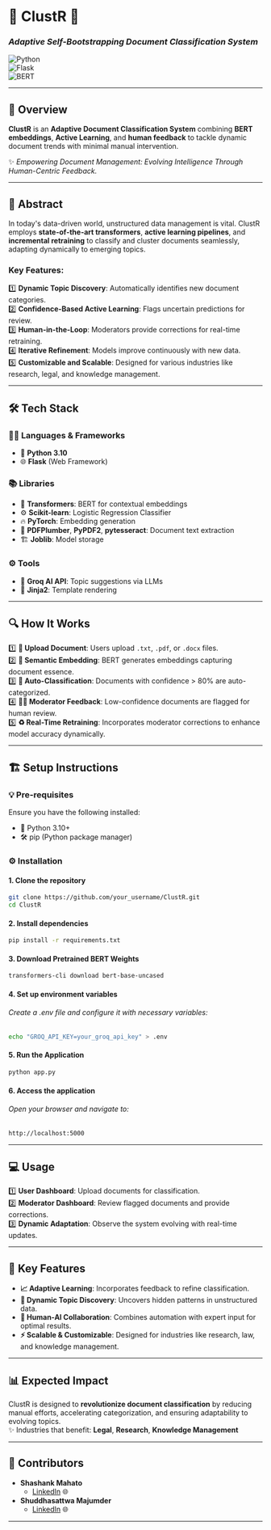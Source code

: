 # 🌟 **ClustR** 🌟
### *Adaptive Self-Bootstrapping Document Classification System*  

![Python](https://img.shields.io/badge/-Python_3.10-blue?style=for-the-badge&logo=python&logoColor=white)  
![Flask](https://img.shields.io/badge/-Flask_2.0.3-green?style=for-the-badge&logo=flask&logoColor=white)  
![BERT](https://img.shields.io/badge/-BERT-orange?style=for-the-badge)  

---

## 🚀 **Overview**  

**ClustR** is an **Adaptive Document Classification System** combining **BERT embeddings**, **Active Learning**, and **human feedback** to tackle dynamic document trends with minimal manual intervention.  

✨ *Empowering Document Management: Evolving Intelligence Through Human-Centric Feedback.*  

---

## 📜 **Abstract**  

In today's data-driven world, unstructured data management is vital. ClustR employs **state-of-the-art transformers**, **active learning pipelines**, and **incremental retraining** to classify and cluster documents seamlessly, adapting dynamically to emerging topics.  

### **Key Features**:  
1️⃣ **Dynamic Topic Discovery**: Automatically identifies new document categories.  
2️⃣ **Confidence-Based Active Learning**: Flags uncertain predictions for review.  
3️⃣ **Human-in-the-Loop**: Moderators provide corrections for real-time retraining.  
4️⃣ **Iterative Refinement**: Models improve continuously with new data.  
5️⃣ **Customizable and Scalable**: Designed for various industries like research, legal, and knowledge management.  

---

## 🛠 **Tech Stack**  

### **🧑‍💻 Languages & Frameworks**  
- 🐍 **Python 3.10**  
- 🌐 **Flask** (Web Framework)  

### **📚 Libraries**  
- 🤗 **Transformers**: BERT for contextual embeddings  
- ⚙️ **Scikit-learn**: Logistic Regression Classifier  
- 🔥 **PyTorch**: Embedding generation  
- 📄 **PDFPlumber**, **PyPDF2**, **pytesseract**: Document text extraction  
- 🏗 **Joblib**: Model storage  

### **⚙️ Tools**  
- 🧠 **Groq AI API**: Topic suggestions via LLMs  
- 🎨 **Jinja2**: Template rendering  

---

## 🔍 **How It Works**  

1️⃣ **📂 Upload Document**: Users upload `.txt`, `.pdf`, or `.docx` files.  
2️⃣ **🧠 Semantic Embedding**: BERT generates embeddings capturing document essence.  
3️⃣ **🤖 Auto-Classification**: Documents with confidence > 80% are auto-categorized.  
4️⃣ **🧑‍⚖️ Moderator Feedback**: Low-confidence documents are flagged for human review.  
5️⃣ **♻️ Real-Time Retraining**: Incorporates moderator corrections to enhance model accuracy dynamically.  

---

## 🏗 **Setup Instructions**  

### **💡 Pre-requisites**  
Ensure you have the following installed:  
- 🐍 Python 3.10+  
- 🛠 pip (Python package manager)  

### **⚙️ Installation**  


#### 1. Clone the repository
```bash
git clone https://github.com/your_username/ClustR.git
cd ClustR
```
#### 2. Install dependencies
```bash
pip install -r requirements.txt
```
#### 3. Download Pretrained BERT Weights
```bash
transformers-cli download bert-base-uncased
```
#### 4. Set up environment variables
###### Create a .env file and configure it with necessary variables:
```bash
echo "GROQ_API_KEY=your_groq_api_key" > .env
```
#### 5. Run the Application
```bash
python app.py
```
#### 6. Access the application
###### Open your browser and navigate to:
```bash
http://localhost:5000
```
---

## 💻 **Usage**  

1️⃣ **User Dashboard**: Upload documents for classification.  
2️⃣ **Moderator Dashboard**: Review flagged documents and provide corrections.  
3️⃣ **Dynamic Adaptation**: Observe the system evolving with real-time updates.  

---

## 🌟 **Key Features**  

- **📈 Adaptive Learning**: Incorporates feedback to refine classification.  
- **📂 Dynamic Topic Discovery**: Uncovers hidden patterns in unstructured data.  
- **💬 Human-AI Collaboration**: Combines automation with expert input for optimal results.  
- **⚡ Scalable & Customizable**: Designed for industries like research, law, and knowledge management.  

---

## 📊 **Expected Impact**  

ClustR is designed to **revolutionize document classification** by reducing manual efforts, accelerating categorization, and ensuring adaptability to evolving topics.  
✨ Industries that benefit: **Legal**, **Research**, **Knowledge Management**  

---

   ## 👥 Contributors
   - **Shashank Mahato**
     - [LinkedIn](https://www.linkedin.com/in/shashank-mahato/) 🌐
   - **Shuddhasattwa Majumder**
     - [LinkedIn](https://www.linkedin.com/in/shuddhasattwa-majumder/) 🌐

---

